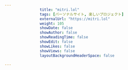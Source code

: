 ---
                title: "mitri.lol"
                tags: [パーソナルサイト, 楽しいプロジェクト]
                externalUrl: "https://mitri.lol"
                weight: 105
                showDate: false
                showAuthor: false
                showReadingTime: false
                showEdit: false
                showLikes: false
                showViews: false
                layoutBackgroundHeaderSpace: false
                ---

